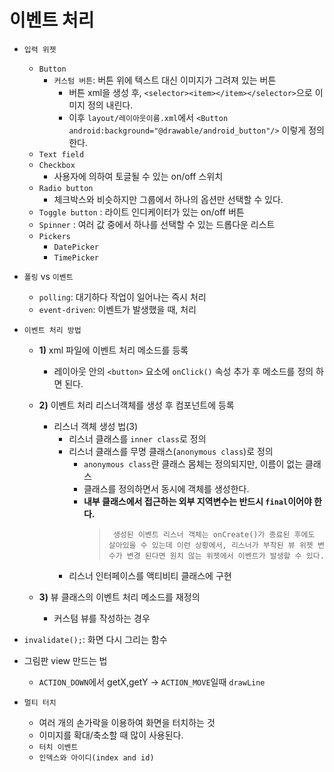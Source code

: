 # 이벤트 처리

- `입력 위젯`
    - `Button`
        - `커스텀 버튼`: 버튼 위에 텍스트 대신 이미지가 그려져 있는 버튼
            - 버튼 xml을 생성 후, `<selector><item></item></selector>`으로 이미지 정의 내린다.
            - 이후 `layout/레이아웃이름.xml`에서 `<Button android:background="@drawable/android_button"/>` 이렇게 정의 한다.
    - `Text field`
    - `Checkbox`
        - 사용자에 의하여 토글될 수 있는 on/off 스위치
    - `Radio button`
        - 체크박스와 비슷하지만 그룹에서 하나의 옵션만 선택할 수 있다.
    - `Toggle button` : 라이트 인디케이터가 있는 on/off 버튼
    - `Spinner` : 여러 값 중에서 하나를 선택할 수 있는 드롭다운 리스트
    - `Pickers`
        - `DatePicker`
        - `TimePicker`


- `폴링` vs `이벤트` 
    - `polling`: 대기하다 작업이 일어나는 즉시 처리
    - `event-driven`: 이벤트가 발생했을 때, 처리

- `이벤트 처리 방법`
    - **1)** xml 파일에 이벤트 처리 메소드를 등록
        - 레이아웃 안의 `<button>` 요소에 `onClick()` 속성 추가 후 메소드를 정의 하면 된다.
    - **2)** 이벤트 처리 리스너객체를 생성 후 컴포넌트에 등록
        - 리스너 객체 생성 법(3)
            - 리스너 클래스를 `inner class`로 정의
            - 리스너 클래스를 무명 클래스(`anonymous class`)로 정의
                - `anonymous class`란 클래스 몸체는 정의되지만, 이름이 없는 클래스
                - 클래스를 정의하면서 동시에 객체를 생성한다.
                - **내부 클래스에서 접근하는 외부 지역변수는 반드시 `final`이어야 한다.**
                    > ` 생성된 이벤트 리스너 객체는 onCreate()가 종료된 후에도 살아있을 수 있는데 이런 상황에서, 리스너가 부착된 뷰 위젯 변수가 변경 된다면 원치 않는 위젯에서 이벤트가 발생할 수 있다.` 
            - 리스너 인터페이스를 액티비티 클래스에 구현

    - **3)** 뷰 클래스의 이벤트 처리 메소드를 재정의
        - 커스텀 뷰를 작성하는 경우


- `invalidate();`: 화면 다시 그리는 함수

- 그림판 view 만드는 법
    - `ACTION_DOWN`에서 getX,getY  -> `ACTION_MOVE`일때 `drawLine`

- `멀티 터치`
    - 여러 개의 손가락을 이용하여 화면을 터치하는 것
    - 이미지를 확대/축소할 때 많이 사용된다.
    - `터치 이벤트`
    - `인덱스와 아이디(index and id)`



